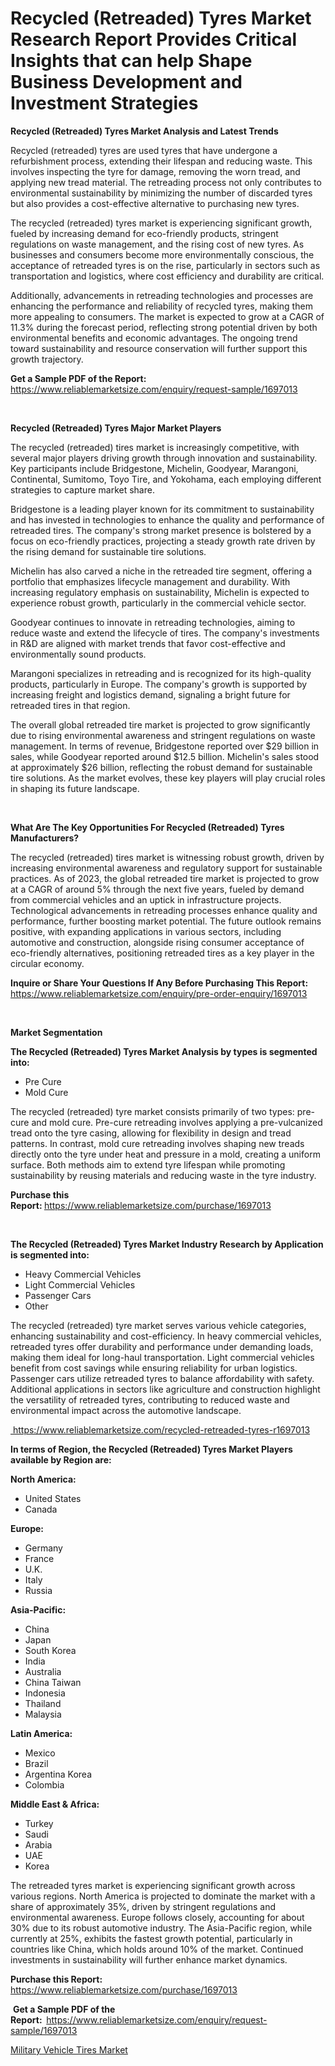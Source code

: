 <p><h1>Recycled (Retreaded) Tyres Market Research Report Provides Critical Insights that can help Shape Business Development and Investment Strategies</h1></p><p><strong>Recycled (Retreaded) Tyres Market Analysis and Latest Trends</strong></p>
<p><p>Recycled (retreaded) tyres are used tyres that have undergone a refurbishment process, extending their lifespan and reducing waste. This involves inspecting the tyre for damage, removing the worn tread, and applying new tread material. The retreading process not only contributes to environmental sustainability by minimizing the number of discarded tyres but also provides a cost-effective alternative to purchasing new tyres.</p><p>The recycled (retreaded) tyres market is experiencing significant growth, fueled by increasing demand for eco-friendly products, stringent regulations on waste management, and the rising cost of new tyres. As businesses and consumers become more environmentally conscious, the acceptance of retreaded tyres is on the rise, particularly in sectors such as transportation and logistics, where cost efficiency and durability are critical. </p><p>Additionally, advancements in retreading technologies and processes are enhancing the performance and reliability of recycled tyres, making them more appealing to consumers. The market is expected to grow at a CAGR of 11.3% during the forecast period, reflecting strong potential driven by both environmental benefits and economic advantages. The ongoing trend toward sustainability and resource conservation will further support this growth trajectory.</p></p>
<p><strong>Get a Sample PDF of the Report:&nbsp;</strong> <a href="https://www.reliablemarketsize.com/enquiry/request-sample/1697013?utm_campaign=1884&utm_medium=2&utm_source=Github&utm_content=ia&utm_term=08012025&utm_id=recycled-retreaded-tyres">https://www.reliablemarketsize.com/enquiry/request-sample/1697013</a></p>
<p>&nbsp;</p>
<p><strong>Recycled (Retreaded) Tyres Major Market Players</strong></p>
<p><p>The recycled (retreaded) tires market is increasingly competitive, with several major players driving growth through innovation and sustainability. Key participants include Bridgestone, Michelin, Goodyear, Marangoni, Continental, Sumitomo, Toyo Tire, and Yokohama, each employing different strategies to capture market share.</p><p>Bridgestone is a leading player known for its commitment to sustainability and has invested in technologies to enhance the quality and performance of retreaded tires. The company's strong market presence is bolstered by a focus on eco-friendly practices, projecting a steady growth rate driven by the rising demand for sustainable tire solutions.</p><p>Michelin has also carved a niche in the retreaded tire segment, offering a portfolio that emphasizes lifecycle management and durability. With increasing regulatory emphasis on sustainability, Michelin is expected to experience robust growth, particularly in the commercial vehicle sector.</p><p>Goodyear continues to innovate in retreading technologies, aiming to reduce waste and extend the lifecycle of tires. The company's investments in R&D are aligned with market trends that favor cost-effective and environmentally sound products.</p><p>Marangoni specializes in retreading and is recognized for its high-quality products, particularly in Europe. The company's growth is supported by increasing freight and logistics demand, signaling a bright future for retreaded tires in that region.</p><p>The overall global retreaded tire market is projected to grow significantly due to rising environmental awareness and stringent regulations on waste management. In terms of revenue, Bridgestone reported over $29 billion in sales, while Goodyear reported around $12.5 billion. Michelin's sales stood at approximately $26 billion, reflecting the robust demand for sustainable tire solutions. As the market evolves, these key players will play crucial roles in shaping its future landscape.</p></p>
<p>&nbsp;</p>
<p><strong>What Are The Key Opportunities For Recycled (Retreaded) Tyres Manufacturers?</strong></p>
<p><p>The recycled (retreaded) tires market is witnessing robust growth, driven by increasing environmental awareness and regulatory support for sustainable practices. As of 2023, the global retreaded tire market is projected to grow at a CAGR of around 5% through the next five years, fueled by demand from commercial vehicles and an uptick in infrastructure projects. Technological advancements in retreading processes enhance quality and performance, further boosting market potential. The future outlook remains positive, with expanding applications in various sectors, including automotive and construction, alongside rising consumer acceptance of eco-friendly alternatives, positioning retreaded tires as a key player in the circular economy.</p></p>
<p><strong>Inquire or Share Your Questions If Any Before Purchasing This Report:</strong> <a href="https://www.reliablemarketsize.com/enquiry/pre-order-enquiry/1697013?utm_campaign=1884&utm_medium=2&utm_source=Github&utm_content=ia&utm_term=08012025&utm_id=recycled-retreaded-tyres">https://www.reliablemarketsize.com/enquiry/pre-order-enquiry/1697013</a></p>
<p>&nbsp;</p>
<p><strong>Market Segmentation</strong></p>
<p><strong>The Recycled (Retreaded) Tyres Market Analysis by types is segmented into:</strong></p>
<p><ul><li>Pre Cure</li><li>Mold Cure</li></ul></p>
<p><p>The recycled (retreaded) tyre market consists primarily of two types: pre-cure and mold cure. Pre-cure retreading involves applying a pre-vulcanized tread onto the tyre casing, allowing for flexibility in design and tread patterns. In contrast, mold cure retreading involves shaping new treads directly onto the tyre under heat and pressure in a mold, creating a uniform surface. Both methods aim to extend tyre lifespan while promoting sustainability by reusing materials and reducing waste in the tyre industry.</p></p>
<p><strong>Purchase this Report:&nbsp;</strong><a href="https://www.reliablemarketsize.com/purchase/1697013?utm_campaign=1884&utm_medium=2&utm_source=Github&utm_content=ia&utm_term=08012025&utm_id=recycled-retreaded-tyres">https://www.reliablemarketsize.com/purchase/1697013</a></p>
<p>&nbsp;</p>
<p><strong>The Recycled (Retreaded) Tyres Market Industry Research by Application is segmented into:</strong></p>
<p><ul><li>Heavy Commercial Vehicles</li><li>Light Commercial Vehicles</li><li>Passenger Cars</li><li>Other</li></ul></p>
<p><p>The recycled (retreaded) tyre market serves various vehicle categories, enhancing sustainability and cost-efficiency. In heavy commercial vehicles, retreaded tyres offer durability and performance under demanding loads, making them ideal for long-haul transportation. Light commercial vehicles benefit from cost savings while ensuring reliability for urban logistics. Passenger cars utilize retreaded tyres to balance affordability with safety. Additional applications in sectors like agriculture and construction highlight the versatility of retreaded tyres, contributing to reduced waste and environmental impact across the automotive landscape.</p></p>
<p><a href="https://www.reliablemarketsize.com/recycled-retreaded-tyres-r1697013?utm_campaign=1884&utm_medium=2&utm_source=Github&utm_content=ia&utm_term=08012025&utm_id=recycled-retreaded-tyres">&nbsp;https://www.reliablemarketsize.com/recycled-retreaded-tyres-r1697013</a></p>
<p><strong>In terms of Region, the Recycled (Retreaded) Tyres Market Players available by Region are:</strong></p>
<p>
    <p> <strong> North America: </strong>
        <ul>
            <li>United States</li>
            <li>Canada</li>
        </ul>
        </p> 
    <p> <strong> Europe: </strong>
        <ul>
            <li>Germany</li>
            <li>France</li>
            <li>U.K.</li>
            <li>Italy</li>
            <li>Russia</li>
        </ul>
        </p> 
    <p> <strong> Asia-Pacific: </strong>
        <ul>
            <li>China</li>
            <li>Japan</li>
            <li>South Korea</li>
            <li>India</li>
            <li>Australia</li>
            <li>China Taiwan</li>
            <li>Indonesia</li>
            <li>Thailand</li>
            <li>Malaysia</li>
        </ul>
        </p> 
    <p> <strong> Latin America: </strong>
        <ul>
            <li>Mexico</li>
            <li>Brazil</li>
            <li>Argentina Korea</li>
            <li>Colombia</li>
        </ul>
        </p> 
    <p> <strong> Middle East & Africa: </strong>
        <ul>
            <li>Turkey</li>
            <li>Saudi</li>
            <li>Arabia</li>
            <li>UAE</li>
            <li>Korea</li>
        </ul>
    </p>
    </p>
<p><p>The retreaded tyres market is experiencing significant growth across various regions. North America is projected to dominate the market with a share of approximately 35%, driven by stringent regulations and environmental awareness. Europe follows closely, accounting for about 30% due to its robust automotive industry. The Asia-Pacific region, while currently at 25%, exhibits the fastest growth potential, particularly in countries like China, which holds around 10% of the market. Continued investments in sustainability will further enhance market dynamics.</p></p>
<p><strong>Purchase this Report: </strong><a href="https://www.reliablemarketsize.com/purchase/1697013?utm_campaign=1884&utm_medium=2&utm_source=Github&utm_content=ia&utm_term=08012025&utm_id=recycled-retreaded-tyres">https://www.reliablemarketsize.com/purchase/1697013</a></p>
<p>&nbsp;<strong>Get a Sample PDF of the Report:&nbsp;&nbsp;</strong><a href="https://www.reliablemarketsize.com/enquiry/request-sample/1697013?utm_campaign=1884&utm_medium=2&utm_source=Github&utm_content=ia&utm_term=08012025&utm_id=recycled-retreaded-tyres">https://www.reliablemarketsize.com/enquiry/request-sample/1697013</a></p>
<p><strong></strong></p>
<p><p><a href="https://github.com/pizolina/Market-Research-Report-List-6/blob/main/military-vehicle-tires-market.md?utm_campaign=1884&utm_medium=2&utm_source=Github&utm_content=ia&utm_term=08012025&utm_id=recycled-retreaded-tyres">Military Vehicle Tires Market</a></p></p>